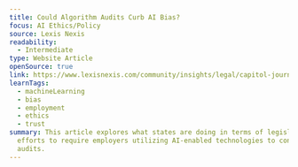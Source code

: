 ```yaml
---
title: Could Algorithm Audits Curb AI Bias?
focus: AI Ethics/Policy
source: Lexis Nexis
readability:
  - Intermediate
type: Website Article
openSource: true
link: https://www.lexisnexis.com/community/insights/legal/capitol-journal/b/state-net/posts/could-algorithm-audits-curb-ai-bias
learnTags:
  - machineLearning
  - bias
  - employment
  - ethics
  - trust
summary: This article explores what states are doing in terms of legislative
  efforts to require employers utilizing AI-enabled technologies to conduct AI
  audits.
---
```

